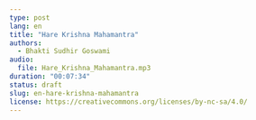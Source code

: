 ```yaml
---
type: post
lang: en
title: "Hare Krishna Mahamantra"
authors:
  - Bhakti Sudhir Goswami
audio:
  file: Hare_Krishna_Mahamantra.mp3
duration: "00:07:34"
status: draft
slug: en-hare-krishna-mahamantra
license: https://creativecommons.org/licenses/by-nc-sa/4.0/
---
```


